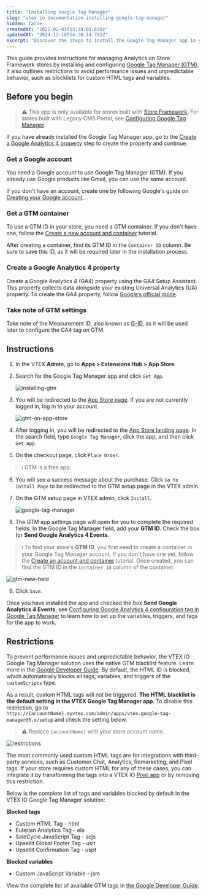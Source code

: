 ```yaml
---
title: "Installing Google Tag Manager"
slug: "vtex-io-documentation-installing-google-tag-manager"
hidden: false
createdAt: "2022-02-01t13:34:01.638z"
updatedAt: "2024-12-18T14:38:14.781Z"
excerpt: "Discover the steps to install the Google Tag Manager app in your Store Framework store."
---
```


This guide provides instructions for managing Analytics on Store Framework stores by installing and configuring [Google Tag Manager (GTM)](https://tagmanager.google.com/). It also outlines restrictions to avoid performance issues and unpredictable behavior, such as blocklists for custom HTML tags and variables.

## Before you begin

> ⚠️ This app is only available for stores built with [Store Framework](https://developers.vtex.com/docs/guides/store-framework). For stores built with Legacy CMS Portal, see [Configuring Google Tag Manager](https://help.vtex.com/en/tutorial/how-to-setup-google-analytics-in-vtex-store--G2P0rmSrEiqCcmUMyUUwG#configuring-google-tag-manager).

If you have already installed the Google Tag Manager app, go to the [Create a Google Analytics 4 property](#create-a-google-analytics-4-property) step to create the property and continue.

<Steps>

### Get a Google account

You need a Google account to use Google Tag Manager (GTM). If you already use Google products like Gmail, you can use the same account.

If you don't have an account, create one by following Google's guide on [Creating your Google account](https://accounts.google.com/lifecycle/steps/signup/workspaceinterstitial?continue=https://tagmanager.google.com/&ddm=1&dsh=S1747300419:1734533693867352&flowEntry=SignUp&flowName=GlifWebSignIn&service=analytics&TL=AE--Llz4c9wxBXCL_HUOxs0VQwkCVyn1dVQZDuQL8ZvZUnVGcbKDfXTlaI-fN0ks).

### Get a GTM container

To use a GTM ID in your store, you need a GTM container. If you don't have one, follow the [Create a new account and container](https://support.google.com/tagmanager/answer/6103696?hl=en#install) tutorial.

After creating a container, find its GTM ID in the `Container ID` column. Be sure to save this ID, as it will be required later in the installation process.

### Create a Google Analytics 4 property

Create a Google Analytics 4 (GA4) property using the GA4 Setup Assistant. This property collects data alongside your existing Universal Analytics (UA) property. To create the GA4 property, follow [Google’s official guide](https://support.google.com/analytics/answer/9744165#zippy=%2Cin-this-article).

### Take note of GTM settings

Take note of the Measurement ID, also known as [G-ID](https://support.google.com/analytics/answer/9539598#find-G-ID), as it will be used later to configure the GA4 tag on GTM.

</Steps>

## Instructions

1. In the VTEX **Admin**, go to **Apps > Extensions Hub > App Store**.

2. Search for the Google Tag Manager app and click `Get App`.

   ![installing-gtm](https://cdn.jsdelivr.net/gh/vtexdocs/dev-portal-content@main/images/installing-gtm.gif)

3. You will be redirected to the [App Store page](https://apps.vtex.com/vtex-google-tag-manager/p). If you are not currently logged in, log in to your account.

   ![gtm-on-app-store](https://cdn.jsdelivr.net/gh/vtexdocs/dev-portal-content@main/images/gtm-on-app-store.gif)

4. After logging in, you will be redirected to the [App Store landing page](https://apps.vtex.com/). In the search field, type `Google Tag Manager`, click the app, and then click `Get App`.

5. On the checkout page, click `Place Order`.

> ℹ GTM is a free app.

6. You will see a success message about the purchase. Click `Go to Install Page` to be redirected to the GTM setup page in the VTEX admin.

7. On the GTM setup page in VTEX admin, click `Install`.

   ![google-tag-manager](https://cdn.jsdelivr.net/gh/vtexdocs/dev-portal-content@main/images/google-tag-manager.gif)

8. The GTM app settings page will open for you to complete the required fields.
   In the Google Tag Manager field, add your **GTM ID**.
   Check the box for **Send Google Analytics 4 Events**.

> ℹ To find your store's **GTM ID**, you first need to create a container in your Google Tag Manager account. If you don't have one yet, follow the [Create an account and container](https://support.google.com/tagmanager/answer/6103696?hl=en#install) tutorial. Once created, you can find the GTM ID in the `Container ID` column of the container.

![gtm-new-field](https://vtexhelp.vtexassets.com/assets/docs/src/gtm-new-field___bf665f34409d6d7cbcfc79239e277ee0.png)

9. Click `Save`.

Once you have installed the app and checked the box **Send Google Analytics 4 Events**, see [Configuring Google Analytics 4 configuration tag in Google Tag Manager](https://developers.vtex.com/docs/guides/vtex-io-documentation-setting-up-google-tag-manager) to learn how to set up the variables, triggers, and tags for the app to work.

## Restrictions

To prevent performance issues and unpredictable behavior, the VTEX IO Google Tag Manager solution uses the native GTM blacklist feature. Learn more in the [Google Developer Guide](https://developers.google.com/tag-platform/tag-manager/web/restrict). By default, the HTML ID is blocked, which automatically blocks all tags, variables, and triggers of the `customScripts` type.

As a result, custom HTML tags will not be triggered. **The HTML blacklist is the default setting in the VTEX Google Tag Manager app**. To disable this restriction, go to `https://{accountName}.myvtex.com/admin/apps/vtex.google-tag-manager@3.x/setup` and check the setting below.

> ⚠ Replace `{accountName}` with your store account name.

![restrictions](https://cdn.jsdelivr.net/gh/vtexdocs/dev-portal-content@main/images/vtex-io-documentation-installing-google-tag-manager-1.png)

The most commonly used custom HTML tags are for integrations with third-party services, such as Customer Chat, Analytics, Remarketing, and Pixel tags. If your store requires custom HTML for any of these cases, you can integrate it by transforming the tags into a VTEX IO [Pixel app](https://developers.vtex.com/docs/guides/vtex-io-documentation-pixel-app) or by removing this restriction.

Below is the complete list of tags and variables blocked by default in the VTEX IO Google Tag Manager solution:

**Blocked tags**

- Custom HTML Tag - html
- Eulerian Analytics Tag - ela
- SaleCycle JavaScript Tag - scjs
- Upsellit Global Footer Tag - uslt
- Upsellit Confirmation Tag - uspt

**Blocked variables**

- Custom JavaScript Variable - jsm

View the complete list of available GTM tags in [the Google Developer Guide](https://developers.google.com/tag-platform/tag-manager/web/datalayer).
